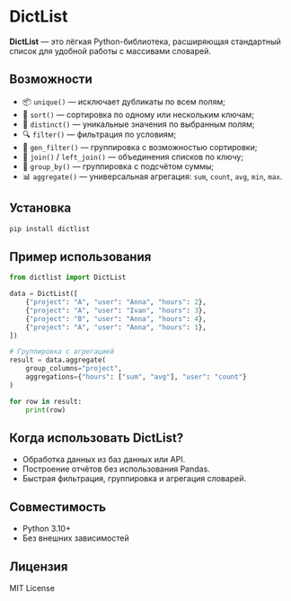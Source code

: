 # DictList

**DictList** — это лёгкая Python-библиотека, расширяющая стандартный список
для удобной работы с массивами словарей.

## Возможности

- 📦 `unique()` — исключает дубликаты по всем полям;
- 🔢 `sort()` — сортировка по одному или нескольким ключам;
- 🎯 `distinct()` — уникальные значения по выбранным полям;
- 🔍 `filter()` — фильтрация по условиям;
- 🔄 `gen_filter()` — группировка с возможностью сортировки;
- 🔗 `join()` / `left_join()` — объединения списков по ключу;
- 🧮 `group_by()` — группировка с подсчётом суммы;
- 📊 `aggregate()` — универсальная агрегация: `sum`, `count`, `avg`, `min`, `max`.

## Установка

```bash
pip install dictlist
```

## Пример использования

```python
from dictlist import DictList

data = DictList([
    {"project": "A", "user": "Anna", "hours": 2},
    {"project": "A", "user": "Ivan", "hours": 3},
    {"project": "B", "user": "Anna", "hours": 4},
    {"project": "A", "user": "Anna", "hours": 1},
])

# Группировка с агрегацией
result = data.aggregate(
    group_columns="project",
    aggregations={"hours": ["sum", "avg"], "user": "count"}
)

for row in result:
    print(row)
```

## Когда использовать DictList?

- Обработка данных из баз данных или API.
- Построение отчётов без использования Pandas.
- Быстрая фильтрация, группировка и агрегация словарей.

## Совместимость

- Python 3.10+
- Без внешних зависимостей

## Лицензия

MIT License